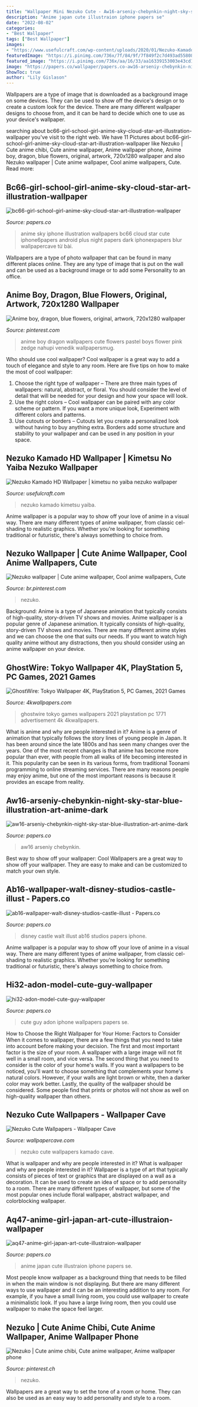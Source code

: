 ```yaml
---
title: "Wallpaper Mini Nezuko Cute - Aw16-arseniy-chebynkin-night-sky-star-blue-illustration-art-anime-dark"
description: "Anime japan cute illustraion iphone papers se"
date: "2022-08-02"
categories:
- "Best Wallpaper"
tags: ["Best Wallpaper"]
images:
- "https://www.usefulcraft.com/wp-content/uploads/2020/01/Nezuko-Kamado-46-scaled.jpg"
featuredImage: "https://i.pinimg.com/736x/7f/84/9f/7f849f2c7d493ad5580889f91ae1d6e2.jpg"
featured_image: "https://i.pinimg.com/736x/aa/16/33/aa16339153003e43cd149e87547614dd.jpg"
image: "https://papers.co/wallpaper/papers.co-aw16-arseniy-chebynkin-night-sky-star-blue-illustration-art-anime-dark-34-iphone6-plus-wallpaper.jpg"
ShowToc: true
author: "Lily Gislason"
---
```



Wallpapers are a type of image that is downloaded as a background image on some devices. They can be used to show off the device's design or to create a custom look for the device. There are many different wallpaper designs to choose from, and it can be hard to decide which one to use as your device's wallpaper.

	

		
searching about bc66-girl-school-girl-anime-sky-cloud-star-art-illustration-wallpaper you've visit to the right web. We have 11 Pictures about bc66-girl-school-girl-anime-sky-cloud-star-art-illustration-wallpaper like Nezuko | Cute anime chibi, Cute anime wallpaper, Anime wallpaper phone, Anime boy, dragon, blue flowers, original, artwork, 720x1280 wallpaper and also Nezuko wallpaper | Cute anime wallpaper, Cool anime wallpapers, Cute. Read more:
		
    
## Bc66-girl-school-girl-anime-sky-cloud-star-art-illustration-wallpaper

<img loading=lazy src="http://papers.co/wallpaper/papers.co-bc66-girl-school-girl-anime-sky-cloud-star-art-illustration-33-iphone6-wallpaper.jpg" onerror="this.onerror=null;this.src='https://tse2.mm.bing.net/th?id=OIP.eU5m22dT68nikVkB-qlrMwHaNL&amp;pid=15.1';" alt="bc66-girl-school-girl-anime-sky-cloud-star-art-illustration-wallpaper">

_Source: papers.co_

>anime sky iphone illustration wallpapers bc66 cloud star cute iphone6papers android plus night papers dark iphonexpapers blur wallpapercave từ bài. 

	



Wallpapers are a type of photo wallpaper that can be found in many different places online. They are any type of image that is put on the wall and can be used as a background image or to add some Personality to an office.

    
## Anime Boy, Dragon, Blue Flowers, Original, Artwork, 720x1280 Wallpaper

<img loading=lazy src="https://i.pinimg.com/736x/7f/84/9f/7f849f2c7d493ad5580889f91ae1d6e2.jpg" onerror="this.onerror=null;this.src='https://tse2.mm.bing.net/th?id=OIP.UpQcUdAiSbONBYNRwWd-9AHaNK&amp;pid=15.1';" alt="Anime boy, dragon, blue flowers, original, artwork, 720x1280 wallpaper">

_Source: pinterest.com_

>anime boy dragon wallpapers cute flowers pastel boys flower pink zedge nahupi venedik wallpapersmug. 

	

Who should use cool wallpaper?
Cool wallpaper is a great way to add a touch of elegance and style to any room. Here are five tips on how to make the most of cool wallpaper: 
1) Choose the right type of wallpaper – There are three main types of wallpapers: natural, abstract, or floral. You should consider the level of detail that will be needed for your design and how your space will look. 
2) Use the right colors – Cool wallpaper can be paired with any color scheme or pattern. If you want a more unique look, Experiment with different colors and patterns. 
3) Use cutouts or borders – Cutouts let you create a personalized look without having to buy anything extra. Borders add some structure and stability to your wallpaper and can be used in any position in your space.

    
## Nezuko Kamado HD Wallpaper | Kimetsu No Yaiba Nezuko Wallpaper

<img loading=lazy src="https://www.usefulcraft.com/wp-content/uploads/2020/01/Nezuko-Kamado-46-scaled.jpg" onerror="this.onerror=null;this.src='https://tse4.mm.bing.net/th?id=OIP.fNhMJIF0oKfTgB1ebVknZQHaLG&amp;pid=15.1';" alt="Nezuko Kamado HD Wallpaper | kimetsu no yaiba nezuko wallpaper">

_Source: usefulcraft.com_

>nezuko kamado kimetsu yaiba. 

	

Anime wallpaper is a popular way to show off your love of anime in a visual way. There are many different types of anime wallpaper, from classic cel-shading to realistic graphics. Whether you're looking for something traditional or futuristic, there's always something to choice from.

    
## Nezuko Wallpaper | Cute Anime Wallpaper, Cool Anime Wallpapers, Cute

<img loading=lazy src="https://i.pinimg.com/736x/3e/99/d6/3e99d6c01df3295c1c18cf8e98cdc177.jpg" onerror="this.onerror=null;this.src='https://tse3.mm.bing.net/th?id=OIP.zR-_2szgvZHNQdLa4JvuUAHaNK&amp;pid=15.1';" alt="Nezuko wallpaper | Cute anime wallpaper, Cool anime wallpapers, Cute">

_Source: br.pinterest.com_

>nezuko. 

	

Background: Anime is a type of Japanese animation that typically consists of high-quality, story-driven TV shows and movies.
Anime wallpaper is a popular genre of Japanese animation. It typically consists of high-quality, story-driven TV shows and movies. There are many different anime styles and we can choose the one that suits our needs. If you want to watch high quality anime without any distractions, then you should consider using an anime wallpaper on your device.

    
## GhostWire: Tokyo Wallpaper 4K, PlayStation 5, PC Games, 2021 Games

<img loading=lazy src="https://4kwallpapers.com/images/wallpapers/ghostwire-tokyo-playstation-5-pc-games-2021-games-1080x2340-1771.jpg" onerror="this.onerror=null;this.src='https://tse2.mm.bing.net/th?id=OIP.jUSp3scXotuFw7V7-h7TCAHaQD&amp;pid=15.1';" alt="GhostWire: Tokyo Wallpaper 4K, PlayStation 5, PC Games, 2021 Games">

_Source: 4kwallpapers.com_

>ghostwire tokyo games wallpapers 2021 playstation pc 1771 advertisement 4k 4kwallpapers. 

	

What is anime and why are people interested in it?
Anime is a genre of animation that typically follows the story lines of young people in Japan. It has been around since the late 1800s and has seen many changes over the years. One of the most recent changes is that anime has become more popular than ever, with people from all walks of life becoming interested in it. This popularity can be seen in its various forms, from traditional Toonami programming to online streaming services. There are many reasons people may enjoy anime, but one of the most important reasons is because it provides an escape from reality.

    
## Aw16-arseniy-chebynkin-night-sky-star-blue-illustration-art-anime-dark

<img loading=lazy src="https://papers.co/wallpaper/papers.co-aw16-arseniy-chebynkin-night-sky-star-blue-illustration-art-anime-dark-34-iphone6-plus-wallpaper.jpg" onerror="this.onerror=null;this.src='https://tse4.mm.bing.net/th?id=OIP.-ZU2kTI3zw1TDKR2hTR5sAHaNK&amp;pid=15.1';" alt="aw16-arseniy-chebynkin-night-sky-star-blue-illustration-art-anime-dark">

_Source: papers.co_

>aw16 arseniy chebynkin. 

	

Best way to show off your wallpaper:
Cool Wallpapers are a great way to show off your wallpaper. They are easy to make and can be customized to match your own style.

    
## Ab16-wallpaper-walt-disney-studios-castle-illust - Papers.co

<img loading=lazy src="https://papers.co/wallpaper/papers.co-ab16-wallpaper-walt-disney-studios-castle-illust-34-iphone6-plus-wallpaper.jpg" onerror="this.onerror=null;this.src='https://tse1.mm.bing.net/th?id=OIP.AauJmgAN1K2fI36DIBnD_gHaNK&amp;pid=15.1';" alt="ab16-wallpaper-walt-disney-studios-castle-illust - Papers.co">

_Source: papers.co_

>disney castle walt illust ab16 studios papers iphone. 

	

Anime wallpaper is a popular way to show off your love of anime in a visual way. There are many different types of anime wallpaper, from classic cel-shading to realistic graphics. Whether you're looking for something traditional or futuristic, there's always something to choice from.

    
## Hi32-adon-model-cute-guy-wallpaper

<img loading=lazy src="http://papers.co/wallpaper/papers.co-hi32-adon-model-cute-guy-4-wallpaper.jpg" onerror="this.onerror=null;this.src='https://tse3.mm.bing.net/th?id=OIP.MEB9-kxRNfNvHe3cbJlf_gHaNJ&amp;pid=15.1';" alt="hi32-adon-model-cute-guy-wallpaper">

_Source: papers.co_

>cute guy adon iphone wallpapers papers se. 

	

How to Choose the Right Wallpaper for Your Home: Factors to Consider
When it comes to wallpaper, there are a few things that you need to take into account before making your decision. The first and most important factor is the size of your room. A wallpaper with a large image will not fit well in a small room, and vice versa. 
The second thing that you need to consider is the color of your home's walls. If you want a wallpapers to be noticed, you'll want to choose something that complements your home's natural colors. However, if your walls are light brown or white, then a darker color may work better. 
Lastly, the quality of the wallpaper should be considered. Some people find that prints or photos will not show as well on high-quality wallpaper than others.

    
## Nezuko Cute Wallpapers - Wallpaper Cave

<img loading=lazy src="https://wallpapercave.com/wp/wp6960471.jpg" onerror="this.onerror=null;this.src='https://tse4.mm.bing.net/th?id=OIP.6S6nWUVo98Ai4iayUqkHuAHaNK&amp;pid=15.1';" alt="Nezuko Cute Wallpapers - Wallpaper Cave">

_Source: wallpapercave.com_

>nezuko cute wallpapers kamado cave. 

	

What is wallpaper and why are people interested in it?
What is wallpaper and why are people interested in it?
Wallpaper is a type of art that typically consists of pieces of text or graphics that are displayed on a wall as a decoration. It can be used to create an idea of space or to add personality to a room. There are many different types of wallpaper, but some of the most popular ones include floral wallpaper, abstract wallpaper, and colorblocking wallpaper.

    
## Aq47-anime-girl-japan-art-cute-illustraion-wallpaper

<img loading=lazy src="https://papers.co/wallpaper/papers.co-aq47-anime-girl-japan-art-cute-illustraion-34-iphone6-plus-wallpaper.jpg" onerror="this.onerror=null;this.src='https://tse2.mm.bing.net/th?id=OIP.YP3QOE8Sk_lh5U6PmW_JlgHaNK&amp;pid=15.1';" alt="aq47-anime-girl-japan-art-cute-illustraion-wallpaper">

_Source: papers.co_

>anime japan cute illustraion iphone papers se. 

	

Most people know wallpaper as a background thing that needs to be filled in when the main window is not displaying. But there are many different ways to use wallpaper and it can be an interesting addition to any room. For example, if you have a small living room, you could use wallpaper to create a minimalistic look. If you have a large living room, then you could use wallpaper to make the space feel larger.

    
## Nezuko | Cute Anime Chibi, Cute Anime Wallpaper, Anime Wallpaper Phone

<img loading=lazy src="https://i.pinimg.com/736x/aa/16/33/aa16339153003e43cd149e87547614dd.jpg" onerror="this.onerror=null;this.src='https://tse3.mm.bing.net/th?id=OIP.QquUy4rlE-gbuv6pKzzz0QHaNL&amp;pid=15.1';" alt="Nezuko | Cute anime chibi, Cute anime wallpaper, Anime wallpaper phone">

_Source: pinterest.ch_

>nezuko. 

	

Wallpapers are a great way to set the tone of a room or home. They can also be used as an easy way to add personality and style to a room.

